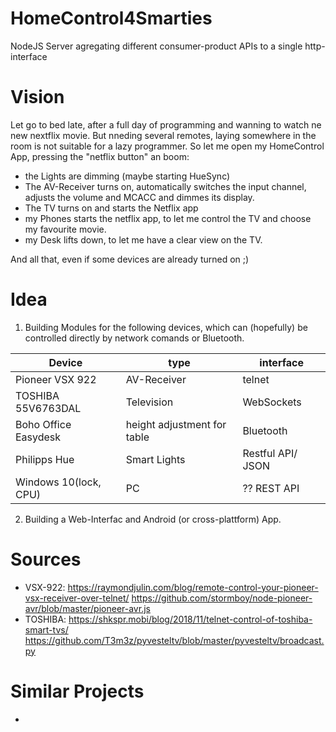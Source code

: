 # HomeControl4Smarties
NodeJS Server agregating different consumer-product APIs to a single http-interface

# Vision
Let go to bed late, after a full day of programming and wanning to watch ne new nextflix movie.
But nneding several remotes, laying somewhere in the room is not suitable for a lazy programmer.
So let me open my HomeControl App, pressing the "netflix button" an boom:
- the Lights are dimming (maybe starting HueSync)
- The AV-Receiver turns on, automatically switches the input channel, adjusts the volume and MCACC and dimmes its display.
- The TV turns on and starts the Netflix app
- my Phones starts the netflix app, to let me control the TV and choose my favourite movie.
- my Desk lifts down, to let me have a clear view on the TV. 

And all that, even if some devices are already turned on ;)


# Idea
1. Building Modules for the following devices, which can (hopefully) be controlled directly by network comands or Bluetooth.

| Device               | type                        | interface          |
|----------------------|-----------------------------|--------------------|
| Pioneer VSX 922      | AV-Receiver                 | telnet             |
| TOSHIBA 55V6763DAL   | Television                  | WebSockets         |
| Boho Office Easydesk | height adjustment for table | Bluetooth          |
| Philipps Hue         | Smart Lights                | Restful API/  JSON |
| Windows 10(lock, CPU)| PC                          | ?? REST API        |

2. Building a Web-Interfac and Android (or cross-plattform) App.



# Sources
- VSX-922: 
  https://raymondjulin.com/blog/remote-control-your-pioneer-vsx-receiver-over-telnet/
  https://github.com/stormboy/node-pioneer-avr/blob/master/pioneer-avr.js
- TOSHIBA: 
  https://shkspr.mobi/blog/2018/11/telnet-control-of-toshiba-smart-tvs/
  https://github.com/T3m3z/pyvesteltv/blob/master/pyvesteltv/broadcast.py

# Similar Projects
- 
